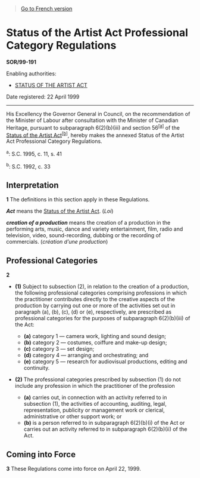 > [Go to French version](/fr/Règlements/Décrets,%20ordonnances%20et%20règlements%20statutaires/99/191.md)

# Status of the Artist Act Professional Category Regulations

**SOR/99-191**

Enabling authorities: 
- [STATUS OF THE ARTIST ACT](/en/Acts/Statutes%20of%20Canada/1992/c.%2033.md)

Date registered: 22 April 1999

----------

His Excellency the Governor General in Council, on the recommendation of the Minister of Labour after consultation with the Minister of Canadian Heritage, pursuant to subparagraph 6(2)(b)(iii) and section 56<sup><a href='#fn_SOR-99-191_e_hq_5606'>[a]</a></sup> of the [Status of the Artist Act](/en/Acts/Statutes%20of%20Canada/1992/c.%2033.md)<sup><a href='#fn_SOR-99-191_e_hq_5607'>[b]</a></sup>, hereby makes the annexed Status of the Artist Act Professional Category Regulations.

<a name='fn_SOR-99-191_e_hq_5606'><sup>a</sup></a>: S.C. 1995, c. 11, s. 41<br />

<a name='fn_SOR-99-191_e_hq_5607'><sup>b</sup></a>: S.C. 1992, c. 33<br />




## Interpretation


**1** The definitions in this section apply in these Regulations.

***Act*** means the [Status of the Artist Act](/en/Acts/Statutes%20of%20Canada/1992/c.%2033.md). (*Loi*)

***creation of a production*** means the creation of a production in the performing arts, music, dance and variety entertainment, film, radio and television, video, sound-recording, dubbing or the recording of commercials. (*création d’une production*)




## Professional Categories


**2** 

- **(1)** Subject to subsection (2), in relation to the creation of a production, the following professional categories comprising professions in which the practitioner contributes directly to the creative aspects of the production by carrying out one or more of the activities set out in paragraph (a), (b), (c), (d) or (e), respectively, are prescribed as professional categories for the purposes of subparagraph 6(2)(b)(iii) of the Act:
	- **(a)** category 1 — camera work, lighting and sound design;
	- **(b)** category 2 — costumes, coiffure and make-up design;
	- **(c)** category 3 — set design;
	- **(d)** category 4 — arranging and orchestrating; and
	- **(e)** category 5 — research for audiovisual productions, editing and continuity.

- **(2)** The professional categories prescribed by subsection (1) do not include any profession in which the practitioner of the profession
	- **(a)** carries out, in connection with an activity referred to in subsection (1), the activities of accounting, auditing, legal, representation, publicity or management work or clerical, administrative or other support work; or
	- **(b)** is a person referred to in subparagraph 6(2)(b)(i) of the Act or carries out an activity referred to in subparagraph 6(2)(b)(ii) of the Act.




## Coming into Force


**3** These Regulations come into force on April 22, 1999.


